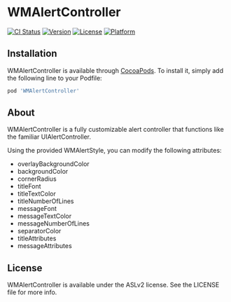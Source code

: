 # WMAlertController

[![CI Status](http://img.shields.io/travis/workmarket-oss/WMAlertController.svg?style=flat)](https://travis-ci.org/workmarket-oss/WMAlertController)
[![Version](https://img.shields.io/cocoapods/v/WMAlertController.svg?style=flat)](http://cocoapods.org/pods/WMAlertController)
[![License](https://img.shields.io/cocoapods/l/WMAlertController.svg?style=flat)](http://cocoapods.org/pods/WMAlertController)
[![Platform](https://img.shields.io/cocoapods/p/WMAlertController.svg?style=flat)](http://cocoapods.org/pods/WMAlertController)

## Installation

WMAlertController is available through [CocoaPods](http://cocoapods.org). To install
it, simply add the following line to your Podfile:

```ruby
pod 'WMAlertController'
```

## About

WMAlertController is a fully customizable alert controller that functions like the familiar UIAlertController.

Using the provided WMAlertStyle, you can modify the following attributes:

- overlayBackgroundColor
- backgroundColor
- cornerRadius
- titleFont
- titleTextColor
- titleNumberOfLines
- messageFont
- messageTextColor
- messageNumberOfLines
- separatorColor
- titleAttributes
- messageAttributes

## License

WMAlertController is available under the ASLv2 license. See the LICENSE file for more info.
